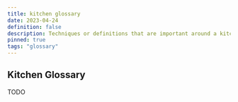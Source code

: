 ```yaml
---
title: kitchen glossary
date: 2023-04-24
definition: false
description: Techniques or definitions that are important around a kitchen.
pinned: true
tags: "glossary"
---
```


## Kitchen Glossary

TODO
